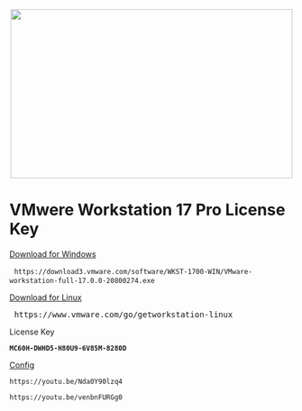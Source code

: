 <div align='center'><a href='https://www.vmware.com/products/workstation-pro/workstation-pro-evaluation.html'><img width='500' height='300' src='https://cdn.windowsreport.com/wp-content/uploads/2022/11/vmware-17-pro-workstation.jpg'/></a> </div>

# VMwere Workstation 17 Pro License Key

<a href="https://download3.vmware.com/software/WKST-1700-WIN/VMware-workstation-full-17.0.0-20800274.exe">Download for Windows</a>
  <p class="highlight highlight-source-shell notranslate position-relative overflow-auto" dir="auto">
    <pre> <code>https://download3.vmware.com/software/WKST-1700-WIN/VMware-workstation-full-17.0.0-20800274.exe</code> </pre></p>

<a href="https://www.vmware.com/go/getworkstation-linux">Download for Linux </a>
  <p class="highlight highlight-source-shell notranslate position-relative overflow-auto" dir="auto">
    <pre> <code></code>https://www.vmware.com/go/getworkstation-linux</pre></p>
    
  <p dir="auto">License Key</p>
  <div class="highlight highlight-source-shell notranslate position-relative overflow-auto" dir="auto">
    <pre><code><b>MC60H-DWHD5-H80U9-6V85M-8280D</b></code></pre>
  </div>

  <a href='https://youtu.be/Nda0Y90lzq4' dir="auto">Config</a>
  <div class="highlight highlight-source-shell notranslate position-relative overflow-auto" dir="auto">
    <pre><code>https://youtu.be/Nda0Y90lzq4</code></pre>
  </div>
  <div class="highlight highlight-source-shell notranslate position-relative overflow-auto" dir="auto">
    <pre><code>https://youtu.be/venbnFURGg0</code></pre>
  </div>

